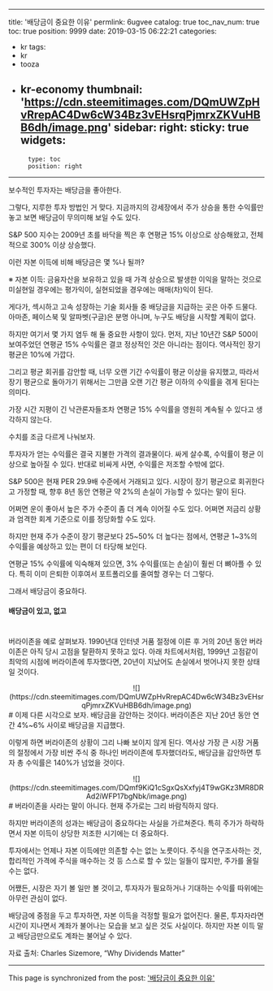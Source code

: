 
---
title: '배당금이 중요한 이유'
permlink: 6ugvee
catalog: true
toc_nav_num: true
toc: true
position: 9999
date: 2019-03-15 06:22:21
categories:
- kr
tags:
- kr
- tooza
- kr-economy
thumbnail: 'https://cdn.steemitimages.com/DQmUWZpHvRrepAC4Dw6cW34Bz3vEHsrqPjmrxZKVuHBB6dh/image.png'
sidebar:
    right:
        sticky: true
widgets:
    -
        type: toc
        position: right
---


보수적인 투자자는 배당금을 좋아한다. 

그렇다, 지루한 투자 방법인 거 맞다. 지금까지의 강세장에서 주가 상승을 통한 수익률만 놓고 보면 배당금이 무의미해 보일 수도 있다.  

S&P 500 지수는 2009년 초를 바닥을 찍은 후 연평균 15% 이상으로 상승해왔고, 전체적으로 300% 이상 상승했다. 

이런 자본 이득에 비해 배당금은 몇 %나 될까? 

※ 자본 이득: 금융자산을 보유하고 있을 때 가격 상승으로 발생한 이익을 말하는 것으로 미실현일 경우에는 평가익이, 실현되었을 경우에는 매매(차)익이 된다. 

게다가, 섹시하고 고속 성장하는 기술 회사들 중 배당금을 지급하는 곳은 아주 드물다. 아마존, 페이스북 및 알파벳(구글)은 분명 아니며, 누구도 배당을 시작할 계획이 없다. 

하지만 여기서 몇 가지 염두 해 둘 중요한 사항이 있다. 먼저, 지난 10년간 S&P 500이 보여주었던 연평균 15% 수익률은 결코 정상적인 것은 아니라는 점이다. 역사적인 장기 평균은 10%에 가깝다. 

그리고 평균 회귀를 감안할 때, 너무 오랜 기간 수익률이 평균 이상을 유지했고, 따라서 장기 평균으로 돌아가기 위해서는 그만큼 오랜 기간 평균 이하의 수익률을 겪게 된다는 의미다. 

가장 시간 지평이 긴 낙관론자들조차 연평균 15% 수익률을 영원히 계속될 수 있다고 생각하지 않는다.  

수치를 조금 다르게 나눠보자. 

투자자가 얻는 수익률은 결국 지불한 가격의 결과물이다. 싸게 살수록, 수익률이 평균 이상으로 높아질 수 있다. 반대로 비싸게 사면, 수익률은 저조할 수밖에 없다. 

S&P 500은 현재 PER 29.9배 수준에서 거래되고 있다. 시장이 장기 평균으로 회귀한다고 가정할 때, 향후 8년 동안 연평균 약 2%의 손실이 가능할 수 있다는 말이 된다.  

어쩌면 운이 좋아서 높은 주가 수준이 좀 더 계속 이어질 수도 있다. 어쩌면 저금리 상황과 엄격한 회계 기준으로 이를 정당화할 수도 있다.  

하지만 현재 주가 수준이 장기 평균보다 25~50% 더 높다는 점에서, 연평균 1~3%의 수익률을 예상하고 있는 편이 더 타당해 보인다.  

연평균 15% 수익률에 익숙해져 있으면, 3% 수익률(또는 손실)이 훨씬 더 뼈아플 수 있다. 특히 이미 은퇴한 이후여서 포트폴리오를 줄여할 경우는 더 그렇다. 

그래서 배당금이 중요하다. 

#### 배당금이 있고, 없고 
#
버라이존을 예로 살펴보자. 1990년대 인터넷 거품 절정에 이른 후 거의 20년 동안 버라이존은 아직 당시 고점을 탈환하지 못하고 있다. 아래 차트에서처럼, 1999년 고점같이 최악의 시점에 버라이존에 투자했다면, 20년이 지났어도 손실에서 벗어나지 못한 상태일 것이다. 

<center>
![](https://cdn.steemitimages.com/DQmUWZpHvRrepAC4Dw6cW34Bz3vEHsrqPjmrxZKVuHBB6dh/image.png)
</center>
#
이제 다른 시각으로 보자. 배당금을 감안하는 것이다. 버라이존은 지난 20년 동안 연간 4%~6% 사이로 배당금을 지급했다.  

이렇게 하면 버라이존의 상황이 그리 나빠 보이지 않게 된다. 역사상 가장 큰 시장 거품의 절정에서 가장 비싼 주식 중 하나인 버라이존에 투자했더라도, 배당금을 감안하면 투자 총 ​​수익률은 140%가 넘었을 것이다.
<center>
![](https://cdn.steemitimages.com/DQmf9KiQ1cSgxQsXxfyj4T9wGKz3MR8DRAd2iWFP17bgNbk/image.png)
</center>
#
버라이존을 사라는 말이 아니다. 현재 주가로는 그리 바람직하지 않다. 

하지만 버라이존의 성과는 배당금이 중요하다는 사실을 가르쳐준다. 특히 주가가 하락하면서 자본 이득이 상당한 저조한 시기에는 더 중요하다.  

투자에서는 언제나 자본 이득에만 의존할 수는 없는 노릇이다. 주식을 연구조사하는 것, 합리적인 가격에 주식을 매수하는 것 등 스스로 할 수 있는 일들이 많지만, 주가를 올릴 수는 없다.  

어쨌든, 시장은 자기 볼 일만 볼 것이고, 투자자가 필요하거나 기대하는 수익률 따위에는 아무런 관심이 없다.  

배당금에 중점을 두고 투자하면, 자본 이득을 걱정할 필요가 없어진다. 물론, 투자자라면 시간이 지나면서 계좌가 불어나는 모습을 보고 싶은 것도 사실이다. 하지만 자본 이득 말고 배당금만으로도 계좌는 불어날 수 있다.  

자료 출처: Charles Sizemore, “Why Dividends Matter”

- - -

This page is synchronized from the post: ['배당금이 중요한 이유'](https://steemit.com/@pius.pius/6ugvee)
